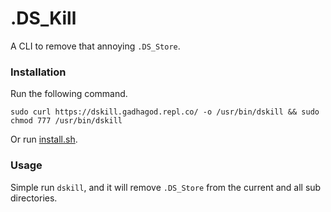 # .DS_Kill

A CLI to remove that annoying `.DS_Store`. 

### Installation
Run the following command.

    sudo curl https://dskill.gadhagod.repl.co/ -o /usr/bin/dskill && sudo chmod 777 /usr/bin/dskill

Or run [install.sh](install.sh).

### Usage

Simple run `dskill`, and it will remove `.DS_Store` from the current and all sub directories.
